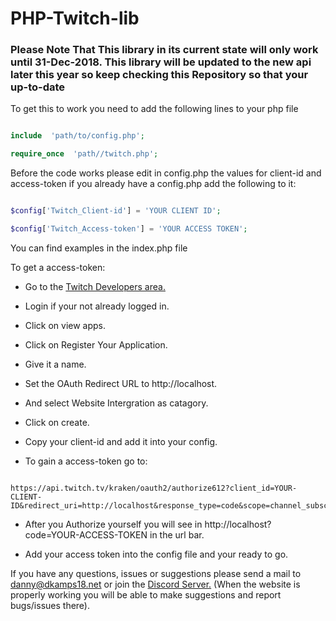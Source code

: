 
# PHP-Twitch-lib

  

### Please Note That This library in its current state will only work until 31-Dec-2018. This library will be updated to the new api later this year so keep checking this Repository so that your up-to-date

  

To get this to work you need to add the following lines to your php file

  

```php

include  'path/to/config.php';

require_once  'path//twitch.php';

```

Before the code works please edit in config.php the values for client-id and access-token if you already have a config.php add the following to it:

  

```php

$config['Twitch_Client-id'] = 'YOUR CLIENT ID';

$config['Twitch_Access-token'] = 'YOUR ACCESS TOKEN';

```

  

You can find examples in the index.php file

  

To get a access-token:

+ Go to the [Twitch Developers area.](https://dev.twitch.tv/dashboard)

+ Login if your not already logged in.

+ Click on view apps.

+ Click on Register Your Application.

+ Give it a name.

+ Set the OAuth Redirect URL to http://localhost.

+ And select Website Intergration as catagory.

+ Click on create.

+ Copy your client-id and add it into your config.

+ To gain a access-token go to:

```

https://api.twitch.tv/kraken/oauth2/authorize612?client_id=YOUR-CLIENT-ID&redirect_uri=http://localhost&response_type=code&scope=channel_subscriptions

```

+ After you Authorize yourself you will see in http://localhost?code=YOUR-ACCESS-TOKEN in the url bar.

+ Add your access token into the config file and your ready to go.

  
  

If you have any questions, issues or suggestions please send a mail to danny@dkamps18.net or join the [Discord Server.](https://discord.gg/hdzHxHA) (When the website is properly working you will be able to make suggestions and report bugs/issues there).